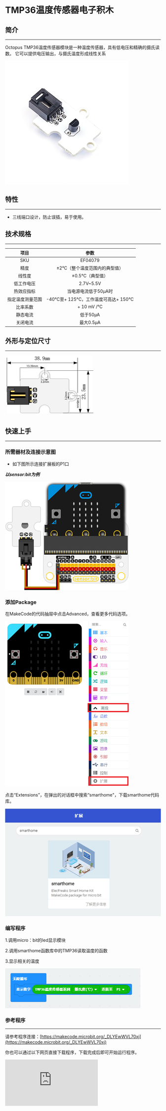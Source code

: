 # TMP36温度传感器电子积木

## 简介
---
Octopus TMP36温度传感器模块是一种温度传感器，具有低电压和精确的摄氏读数。 它可以提供电压输出，与摄氏温度形成线性关系

 ![](./images/zqYYROQ.jpg)

## 特性
---
- 三线端口设计，防止误插，易于使用。

## 技术规格
---

项目 | 参数
:-: | :-:
SKU|EF04079
精度|±2°C（整个温度范围内的典型值）
线性度|±0.5°C（典型值）
低工作电压|2.7V~5.5V
热效应指标|当电源电流低于50μA时
指定温度测量范围|-40°C至+ 125°C，工作温度可高达+ 150°C
比率系数|+ 10 mV /°C
静态电流|低于50μA
关闭电流|最大0.5μA

## 外形与定位尺寸
---

 ![](./images/cdNd1Kw.png)

## 快速上手
---

### 所需器材及连接示意图
- 如下图所示连接扩展板的P1口

***以sensor:bit为例***

 ![](./images/bLgrtiX.png)

### 添加Package
在MakeCode的代码抽屉中点击Advanced，查看更多代码选项。

 ![](./images/smtcNoB.png)

点击“Extensions”，在弹出的对话框中搜索“smarthome"，下载smarthome代码库。

 ![](./images/04079_02.png)




### 编写程序
1.调用micro：bit的led显示模块

2.调用smarthome函数库中的TMP36读取温度的函数

3.显示相关的温度

 ![](./images/04079_01.png)

### 参考程序
---
请参考程序连接：[https://makecode.microbit.org/_DLYEwWVL70xj](https://makecode.microbit.org/_DLYEwWVL70xj)

你也可以通过以下网页直接下载程序，下载完成后即可开始运行程序。

<div
    style={{
        position: 'relative',
        paddingBottom: '60%',
        overflow: 'hidden',
    }}
>
    <iframe
        src="https://makecode.microbit.org/_DLYEwWVL70xj"
        frameborder="0"
        sandbox="allow-popups allow-forms allow-scripts allow-same-origin"
        style={{
            position: 'absolute',
            width: '100%',
            height: '100%',
        }}
    />
</div>
---

### 结果
- micro:bit点阵屏上显示出当前环境的温度数值。

## 相关案例
--

## 技术文档
--
